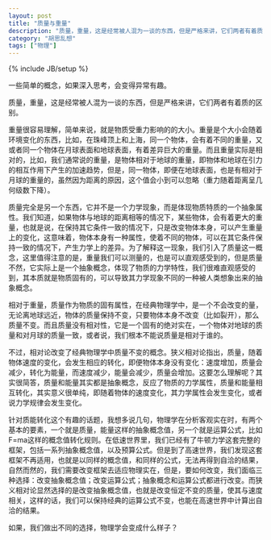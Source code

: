 ```yaml
---
layout: post
title: "质量与重量"
description: "质量，重量，这是经常被人混为一谈的东西，但是严格来讲，它们两者有着质的区别。"
category: "胡思乱想"
tags: ["物理"]
---
```

{% include JB/setup %}


一些简单的概念，如果深入思考，会变得异常有趣。

质量，重量，这是经常被人混为一谈的东西，但是严格来讲，它们两者有着质的区别。

重量很容易理解，简单来说，就是物质受重力影响的的大小。重量是个大小会随着环境变化的东西，比如，在珠峰顶上和上海，同一个物体，会有着不同的重量，又或者同一个物体在月球表面和地球表面，有着差异巨大的重量。而且重量实际是相对的，比如，我们通常说的重量，是物体相对于地球的重量，即物体和地球在引力的相互作用下产生的加速趋势，但是，同一物体，即便在地球表面，也是有相对于月球的重量的，虽然因为距离的原因，这个值会小到可以忽略（重力随着距离呈几何级数下降）。

质量完全是另一个东西，它并不是一个力学现象，而是体现物质特质的一个抽象属性。我们知道，如果物体与地球的距离相等的情况下，某些物体，会有着更大的重量，也就是说，在保持其它条件一致的情况下，只是改变物体本身，可以产生重量上的变化，这意味着，物体本身有一种属性，使着不同的物体，可以在其它条件保持一致的情况下，产生力学上的差异。为了解释这一现象，我们引入了质量这一概念，这里值得注意的是，重量我们可以测量的，也是可以直观感受到的，但是质量不然，它实际上是一个抽象概念，体现了物质的力学特性，我们很难直观感受的到，其本质就是物质固有的，可以导致其力学现象不同的一种被人类想象出来的抽象概念。

相对于重量，质量作为物质的固有属性，在经典物理学中，是一个不会改变的量，无论离地球远近，物体的质量保持不变，只要物体本身不改变（比如裂开），那么质量不变。而且质量没有相对性，它是一个固有的绝对实在，一个物体对地球的质量和对月球的质量一致，或者说，我们根本不能说质量是相对于谁的。

不过，相对论改变了经典物理学中质量不变的概念。狭义相对论指出，质量，随着物体速度的变化，会发生相应的转化，即便物体本身没有变化：速度增加，质量会减少，转化为能量，而速度减少，能量会减少，质量会增加。这要怎么理解呢？其实很简答，质量和能量其实都是抽象概念，反应了物质的力学属性，质量和能量相互转化，其实意义很单纯，即随着物体的速度变化，其力学属性会发生变化，或者说力学规律会发生变化。

针对质能转化这个有趣的话题，我想多说几句，物理学在分析客观实在时，有两个基本的要素，一个就是质量，能量这样的抽象概念值，另一个就是运算公式，比如F=ma这样的概念值转化规则。在低速世界里，我们已经有了牛顿力学这套完整的框架，包括一系列抽象概念值，以及预算公式。但是到了高速世界，我们发现这套框架不再适用，也就是以同样的概念值，和同样的公式，无法再得到自洽的结果，自然而然的，我们需要改变框架去适应物理实在，但是，要如何改变，我们面临三种选择：改变抽象概念值；改变运算公式；抽象概念和运算公式都进行改变。而狭义相对论显然选择的是改变抽象概念值，也就是改变恒定不变的质量，使其与速度相关，这样的话，我们可以保持经典的运算公式不变，也能在高速世界中计算出自洽的结果。

如果，我们做出不同的选择，物理学会变成什么样子？

